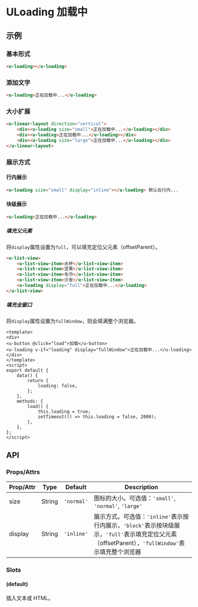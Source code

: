# ULoading 加载中

## 示例
### 基本形式

``` html
<u-loading></u-loading>
```

### 添加文字

``` html
<u-loading>正在加载中...</u-loading>
```

### 大小扩展

``` html
<u-linear-layout direction="vertical">
    <div><u-loading size="small">正在加载中...</u-loading></div>
    <div><u-loading>正在加载中...</u-loading></div>
    <div><u-loading size="large">正在加载中...</u-loading></div>
</u-linear-layout>
```

### 展示方式

#### 行内展示

``` html
<u-loading size="small" display="inline"></u-loading> 默认在行内...
```

#### 块级展示

``` html
<u-loading>正在加载中...</u-loading>
```

##### 填充父元素

将`display`属性设置为`full`，可以填充定位父元素（offsetParent）。

``` html
<u-list-view>
    <u-list-view-item>水杯</u-list-view-item>
    <u-list-view-item>坚果</u-list-view-item>
    <u-list-view-item>毛巾</u-list-view-item>
    <u-list-view-item>沙发</u-list-view-item>
    <u-loading display="full">正在加载中...</u-loading>
</u-list-view>
```

##### 填充全窗口

将`display`属性设置为`fullWindow`，则会填满整个浏览器。

``` vue
<template>
<div>
<u-button @click="load">加载</u-button>
<u-loading v-if="loading" display="fullWindow">正在加载中...</u-loading>
</div>
</template>
<script>
export default {
    data() {
        return {
            loading: false,
        };
    },
    methods: {
        load() {
            this.loading = true;
            setTimeout(() => this.loading = false, 2000);
        },
    },
};
</script>
```

## API
### Props/Attrs

| Prop/Attr | Type | Default | Description |
| --------- | ---- | ------- | ----------- |
| size | String | `'normal'` | 图标的大小。可选值：`'small'`, `'normal'`, `'large'` |
| display | String | `'inline'` | 展示方式。可选值：`'inline'`表示按行内展示，`'block'`表示按块级展示，`'full'`表示填充定位父元素（offsetParent），`'fullWindow'`表示填充整个浏览器 |

### Slots

#### (default)

插入文本或 HTML。

